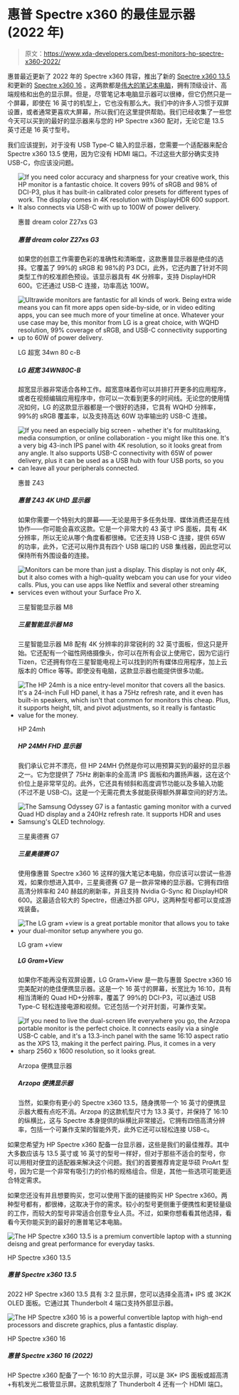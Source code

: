 # 惠普 Spectre x360 的最佳显示器(2022 年)

> 原文：<https://www.xda-developers.com/best-monitors-hp-spectre-x360-2022/>

惠普最近更新了 2022 年的 Spectre x360 阵容，推出了新的 [Spectre x360 13.5](https://www.xda-developers.com/hp-spectre-x360-13-5-review/) 和更新的 [Spectre x360 16](https://www.xda-developers.com/hp-spectre-x360-16-review/) 。这两款都是[伟大的笔记本电脑](https://www.xda-developers.com/best-laptops/)，拥有顶级设计、高端规格和出色的显示屏。但是，尽管笔记本电脑显示器可以很棒，但它仍然只是一个屏幕，即使在 16 英寸的机型上，它也没有那么大。我们中的许多人习惯于双屏设置，或者通常更喜欢大屏幕，所以我们在这里提供帮助。我们已经收集了一些您今天可以买到的最好的显示器来与您的 HP Spectre x360 配对，无论它是 13.5 英寸还是 16 英寸型号。

我们应该提到，对于没有 USB Type-C 输入的显示器，您需要一个适配器来配合 Spectre x360 13.5 使用，因为它没有 HDMI 端口。不过这些大部分确实支持 USB-C，你应该没问题。

*   <picture>![If you need color accuracy and sharpness for your creative work, this HP monitor is a fantastic choice. It covers 99% of sRGB and 98% of DCI-P3, plus it has built-in calibrated color presets for different types of work. The display comes in 4K resolution with DisplayHDR 600 support. It also connects via USB-C with up to 100W of power delivery.](img/c520c1adb8de8a4317e690ef1b659d01.png)</picture>

    惠普 dream color Z27xs G3

    ##### 惠普 dream color Z27xs G3

    如果您的创意工作需要色彩的准确性和清晰度，这款惠普显示器是绝佳的选择。它覆盖了 99%的 sRGB 和 98%的 P3 DCI，此外，它还内置了针对不同类型工作的校准颜色预设。该显示器具有 4K 分辨率，支持 DisplayHDR 600。它还通过 USB-C 连接，功率高达 100W。

*   <picture>![Ultrawide monitors are fantastic for all kinds of work. Being extra wide means you can fit more apps open side-by-side, or in video editing apps, you can see much more of your timeline at once. Whatever your use case may be, this monitor from LG is a great choice, with WQHD resolution, 99% coverage of sRGB, and USB-C connectivity supporting up to 60W of power delivery.](img/71aee96f187df25b719fd4530ecfde31.png)</picture>

    LG 超宽 34wn 80 c-B

    ##### LG 超宽 34WN80C-B

    超宽显示器非常适合各种工作。超宽意味着你可以并排打开更多的应用程序，或者在视频编辑应用程序中，你可以一次看到更多的时间线。无论您的使用情况如何，LG 的这款显示器都是一个很好的选择，它具有 WQHD 分辨率，99%的 sRGB 覆盖率，以及支持高达 60W 功率输出的 USB-C 连接。

*   <picture>![If you need an especially big screen - whether it's for multitasking, media consumption, or online collaboration - you might like this one. It's a very big 43-inch IPS panel with 4K resolution, so it looks great from any angle. It also supports USB-C connectivity with 65W of power delivery, plus it can be used as a USB hub with four USB ports, so you can leave all your peripherals connected.](img/c845470a764053e96d7ce1fdad4f5c0a.png)</picture>

    惠普 Z43

    ##### 惠普 Z43 4K UHD 显示器

    如果你需要一个特别大的屏幕——无论是用于多任务处理、媒体消费还是在线协作——你可能会喜欢这款。它是一个非常大的 43 英寸 IPS 面板，具有 4K 分辨率，所以无论从哪个角度看都很棒。它还支持 USB-C 连接，提供 65W 的功率，此外，它还可以用作具有四个 USB 端口的 USB 集线器，因此您可以保持所有外围设备的连接。

*   <picture>![Monitors can be more than just a display. This display is not only 4K, but it also comes with a high-quality webcam you can use for your video calls. Plus, you can use apps like Netflix and several other streaming services even without your Surface Pro X.](img/821089e4c60d1bb831788d90f058d639.png)</picture>

    三星智能显示器 M8

    ##### 三星智能显示器 M8

    三星智能显示器 M8 配有 4K 分辨率的非常锐利的 32 英寸面板，但这只是开始。它还配有一个磁性网络摄像头，你可以在所有会议上使用它，因为它运行 Tizen，它还拥有你在三星智能电视上可以找到的所有媒体应用程序，加上云版本的 Office 等等。即使没有电脑，这款显示器也能提供很多功能。

*   <picture>![The HP 24mh is a nice entry-level monitor that covers all the basics. It's a 24-inch Full HD panel, it has a 75Hz refresh rate, and it even has built-in speakers, which isn't that common for monitors this cheap. Plus, it supports height, tilt, and pivot adjustments, so it really is fantastic value for the money.](img/ffe94cc1b255453c0b6e2a076998f338.png)</picture>

    HP 24mh

    ##### HP 24MH FHD 显示器

    我们承认它并不漂亮，但 HP 24MH 仍然是你可以用预算买到的最好的显示器之一。它为您提供了 75Hz 刷新率的全高清 IPS 面板和内置扬声器，这在这个价位上是非常罕见的。此外，它还具有倾斜和高度调节功能以及多输入功能(不过不是 USB-C)。这是一个无需花费太多就能获得额外屏幕空间的好方法。

*   <picture>![The Samsung Odyssey G7 is a fantastic gaming monitor with a curved Quad HD display and a 240Hz refresh rate. It supports HDR and uses Samsung's QLED technology.](img/b3545aa5d4eacb0760242bad9efb079b.png)</picture>

    三星奥德赛 G7

    ##### 三星奥德赛 G7

    使用像惠普 Spectre x360 16 这样的强大笔记本电脑，你应该可以尝试一些游戏，如果你想进入其中，三星奥德赛 G7 是一款非常棒的显示器。它拥有四倍高清分辨率和 240 赫兹的刷新率，并且支持 Nvidia G-Sync 和 DisplayHDR 600。这最适合较大的 Spectre，但通过外部 GPU，这两种型号都可以变成游戏装备。

*   <picture>![The LG gram +view is a great portable monitor that allows you to take your dual-monitor setup anywhere you go.](img/92f7ac6cc6e07d5e3037885d7acaa8ed.png)</picture>

    LG gram +view

    ##### LG Gram+View

    如果你不能再没有双屏设置，LG Gram+View 是一款与惠普 Spectre x360 16 完美配对的绝佳便携显示器。这是一个 16 英寸的屏幕，长宽比为 16:10，具有相当清晰的 Quad HD+分辨率，覆盖了 99%的 DCI-P3，可以通过 USB Type-C 轻松连接电源和视频。它还包括一个对开封面，可兼作支架。

*   <picture>![If you need to live the dual-screen life everywhere you go, the Arzopa portable monitor is the perfect choice. It connects easily via a single USB-C cable, and it's a 13.3-inch panel with the same 16:10 aspect ratio as the XPS 13, making it the perfect pairing. Plus, it comes in a very sharp 2560 x 1600 resolution, so it looks great.](img/640b3e26d050d7b0a6490205b5db6178.png)</picture>

    Arzopa 便携显示器

    ##### Arzopa 便携显示器

    当然，如果你有更小的 Spectre x360 13.5，随身携带一个 16 英寸的便携显示器大概有点吃不消。Arzopa 的这款机型尺寸为 13.3 英寸，并保持了 16:10 的纵横比，这与 Spectre 本身提供的纵横比非常接近。它拥有四倍高清分辨率，包括一个可兼作支架的智能外壳，此外它还可以轻松连接 USB-c。

如果您希望为 HP Spectre x360 配备一台显示器，这些是我们的最佳推荐。其中大多数应该与 13.5 英寸或 16 英寸的型号一样好，但对于那些不适合的型号，你可以用相对便宜的适配器来解决这个问题。我们的首要推荐肯定是华硕 ProArt 型号，因为它是一个非常有吸引力的价格的规格组合。但是，其他一些选项可能更适合特定需求。

如果您还没有并且想要购买，您可以使用下面的链接购买 HP Spectre x360。两种型号都有，都很棒，这取决于你的需求。较小的型号更侧重于便携性和更轻量级的工作，而较大的型号非常适合创意专业人员。不过，如果你想看看其他选择，看看今天你能买到的最好的惠普笔记本电脑。

 <picture>![The HP Spectre x360 13.5 is a premium convertible laptop with a stunning deisng and great performance for everyday tasks.](img/3116aac455db3b2da28af3fcd8c8a579.png)</picture> 

HP Spectre x360 13.5

##### 惠普 Spectre x360 13.5

2022 HP Spectre x360 13.5 具有 3:2 显示屏，您可以选择全高清+ IPS 或 3K2K OLED 面板。它通过其 Thunderbolt 4 端口支持外部显示器。

 <picture>![The HP Spectre x360 16 is a powerful convertible laptop with high-end processors and discrete graphics, plus a fantastic display.](img/51e1b3dba34e25ccec1221618101e2b4.png)</picture> 

HP Spectre x360 16

##### 惠普 Spectre x360 16 (2022)

HP Spectre x360 配备了一个 16:10 的大显示屏，可以是 3K+ IPS 面板或超高清+有机发光二极管显示屏。这款机型除了 Thunderbolt 4 还有一个 HDMI 端口。